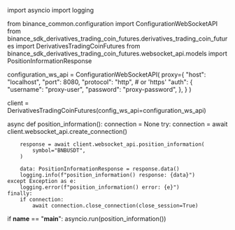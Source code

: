 import asyncio
import logging

from binance_common.configuration import ConfigurationWebSocketAPI
from binance_sdk_derivatives_trading_coin_futures.derivatives_trading_coin_futures import DerivativesTradingCoinFutures
from binance_sdk_derivatives_trading_coin_futures.websocket_api.models import PositionInformationResponse

configuration_ws_api = ConfigurationWebSocketAPI(
    proxy={
        "host": "localhost",
        "port": 8080,
        "protocol": "http",  # or 'https'
        "auth": {
            "username": "proxy-user",
            "password": "proxy-password",
        },
    }
)

client = DerivativesTradingCoinFutures(config_ws_api=configuration_ws_api)

async def position_information():
    connection = None
    try:
        connection = await client.websocket_api.create_connection()

        response = await client.websocket_api.position_information(
            symbol="BNBUSDT",
        )

        data: PositionInformationResponse = response.data()
        logging.info(f"position_information() response: {data}")
    except Exception as e:
        logging.error(f"position_information() error: {e}")
    finally:
        if connection:
            await connection.close_connection(close_session=True)

if __name__ == "__main__":
    asyncio.run(position_information())
